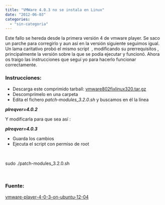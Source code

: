 ```yaml
---
title: "VMWare 4.0.3 no se instala en Linux"
date: "2012-06-03"
categories: 
  - "sin-categoria"
---
```


Este fallo se hereda desde la primera versión 4 de vmware player. Se saco un parche para corregirlo y aun así en la versión siguiente seguimos igual. Un lama caritativo probó el mismo script  , modificando su prerrequisitos , principalmente la versión sobre la que se podía ejecutar y funcionó. Ahora os traigo las instrucciones que seguí yo para hacerlo funcionar correctamente.

### Instrucciones:

- Descarga este comprimido tarball: [vmware802fixlinux320.tar.gz](https://weltall.heliohost.org/wordpress/wp-content/uploads/2012/01/vmware802fixlinux320.tar.gz "mware802fixlinux320.tar.gz")
- Descomprímelo en una carpeta
- Edita el fichero _patch-modules\_3.2.0.sh_ y buscamos en él la línea

**_plreqver=4.0.2_**

Y modificarla para que sea así :

**_plreqver=4.0.3_**

- Guarda los cambios
- Ejecuta el script con permiso de root

 

sudo ./patch-modules\_3.2.0.sh

 

### Fuente:

[vmware-player-4-0-3-on-ubuntu-12-04](https://askubuntu.com/questions/130937/vmware-player-4-0-3-on-ubuntu-12-04 "vmware-player-4-0-3-on-ubuntu-12-04")
